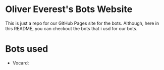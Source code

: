 # Oliver Everest's Bots Website
This is just a repo for our GitHub Pages site for the bots. Although, here in this README, you can checkout the bots that i usd for our bots.

# Bots used
- Vocard: 
